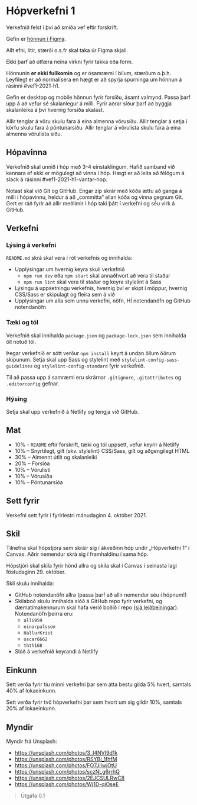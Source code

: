 # Hópverkefni 1

Verkefnið felst í því að smíða vef eftir forskrift.

Gefin er [hönnun í Figma](https://www.figma.com/file/FjymA3lRoi49h83WgAccEw/Hópverkefni-1?node-id=0%3A1).

Allt efni, litir, stærði o.s.fr skal taka úr Figma skjali.

Ekki þarf að útfæra neina virkni fyrir takka eða form.

Hönnunin **er ekki fullkomin** og er ósamræmi í bilum, stærðum o.þ.h. Leyfilegt er að normalísera en hægt er að spyrja spurninga um hönnun á rásinni #vef1-2021-h1.

Gefin er desktop og mobile hönnun fyrir forsíðu, ásamt valmynd. Passa þarf upp á að vefur sé skalanlegur á milli. Fyrir aðrar síður þarf að byggja skalanleika á því hvernig forsíða skalast.

Allir tenglar á vöru skulu fara á eina almenna vörusíðu. Allir tenglar á setja í körfu skulu fara á pöntunarsíðu. Allir tenglar á vörulista skulu fara á eina almenna vörulista síðu.

## Hópavinna

Verkefnið skal unnið í hóp með 3-4 einstaklingum. Hafið samband við kennara ef ekki er mögulegt að vinna í hóp. Hægt er að leita að félögum á slack á rásinni #vef1-2021-h1-vantar-hop.

Notast skal við Git og GitHub. Engar zip skrár með kóða ættu að ganga á milli í hópavinnu, heldur á að „committa“ allan kóða og vinna gegnum Git. Gert er ráð fyrir að allir meðlimir í hóp taki þátt í verkefni og séu virk á GitHub.

## Verkefni

### Lýsing á verkefni

`README.md` skrá skal vera í rót verkefnis og innihalda:

* Upplýsingar um hvernig keyra skuli verkefnið
  * `npm run dev` eða `npm start` skal annaðhvort að vera til staðar
  * `npm run lint` skal vera til staðar og keyra stylelint á Sass
* Lýsingu á uppsetningu verkefnis, hvernig því er skipt í möppur, hvernig CSS/Sass er skipulagt og fleira sem á við
* Upplýsingar um alla sem unnu verkefni, nöfn, HÍ notendanöfn og GitHub notendanöfn

### Tæki og tól

Verkefnið skal innihalda `package.json` og `package-lock.json` sem innihalda öll notuð tól.

Þegar verkefnið er sótt verður `npm install` keyrt á undan öllum öðrum skipunum.
Setja skal upp Sass og stylelint með `stylelint-config-sass-guidelines` og `stylelint-config-standard` fyrir verkefnið.

Til að passa upp á samræmi eru skrárnar `.gitignore`, `.gitattributes` og `.editorconfig` gefnar.

### Hýsing

Setja skal upp verkefnið á Netlify og tengja við GitHub.

## Mat

* 10% - `README` eftir forskrift, tæki og tól uppsett, vefur keyrir á Netilfy
* 10% – Snyrtilegt, gilt (skv. stylelint) CSS/Sass, gilt og aðgengilegt HTML
* 30% – Almennt útlit og skalanleiki
* 20% – Forsíða
* 10% – Vörulisti
* 10% – Vörusíða
* 10% – Pöntunarsíða

## Sett fyrir

Verkefni sett fyrir í fyrirlestri mánudaginn 4. október 2021.

## Skil

Tilnefna skal hópstjóra sem skráir sig í ákveðinn hóp undir „Hópverkefni 1“ í Canvas. Aðrir nemendur skrá sig í framhaldinu í sama hóp.

Hópstjóri skal skila fyrir hönd allra og skila skal í Canvas í seinasta lagi föstudaginn 29. október.

Skil skulu innihalda:

* GitHub notendanöfn allra (passa þarf að allir nemendur séu í hópnum!)
* Skilaboð skulu innihalda slóð á GitHub repo fyrir verkefni, og dæmatímakennurum skal hafa verið boðið í repo ([sjá leiðbeiningar](https://docs.github.com/en/free-pro-team@latest/github/setting-up-and-managing-your-github-user-account/inviting-collaborators-to-a-personal-repository)). Notendanöfn þeirra eru:
  * `alli959`
  * `einarpalsson`
  * `HallurKrist`
  * `oscar6662`
  * `thth168`
* Slóð á verkefnið keyrandi á Netlify

## Einkunn

Sett verða fyrir tíu minni verkefni þar sem átta bestu gilda 5% hvert, samtals 40% af lokaeinkunn.

Sett verða fyrir tvö hópverkefni þar sem hvort um sig gildir 10%, samtals 20% af lokaeinkunn.

## Myndir

Myndir frá Unsplash:

* <https://unsplash.com/photos/3_I4NVI9d1k>
* <https://unsplash.com/photos/RSYBi_1fhfM>
* <https://unsplash.com/photos/FO7JIlwjOtU>
* <https://unsplash.com/photos/sczNLg6rrhQ>
* <https://unsplash.com/photos/2EJCSULRwC8>
* <https://unsplash.com/photos/Wj1D-qiOseE>

> Útgáfa 0.1
